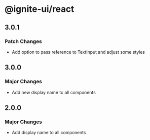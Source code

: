 # @ignite-ui/react

## 3.0.1

### Patch Changes

- Add option to pass reference to TextInput and adjust some styles

## 3.0.0

### Major Changes

- Add new display name to all components

## 2.0.0

### Major Changes

- Add display name to all components
